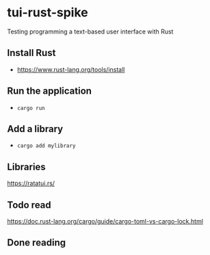 # tui-rust-spike
Testing programming a text-based user interface with Rust

## Install Rust
* https://www.rust-lang.org/tools/install

## Run the application
* `cargo run`

## Add a library
* `cargo add mylibrary`

## Libraries
https://ratatui.rs/

## Todo read
https://doc.rust-lang.org/cargo/guide/cargo-toml-vs-cargo-lock.html

## Done reading